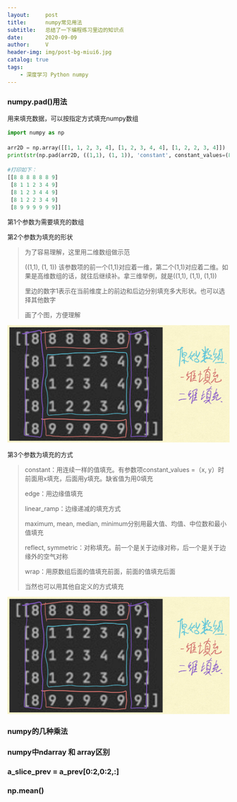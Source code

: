 ```yaml
---
layout:     post
title:      numpy常见用法
subtitle:   总结了一下编程练习里边的知识点
date:       2020-09-09
author:     V
header-img: img/post-bg-miui6.jpg
catalog: true
tags:
    - 深度学习 Python numpy
---
```


### numpy.pad()用法

用来填充数据，可以按指定方式填充numpy数组

```Python
import numpy as np

arr2D = np.array([[1, 1, 2, 3, 4], [1, 2, 3, 4, 4], [1, 2, 2, 3, 4]])
print(str(np.pad(arr2D, ((1,1), (1, 1)), 'constant', constant_values=(8, 9))))

#打印如下：
[[8 8 8 8 8 8 9]
 [8 1 1 2 3 4 9]
 [8 1 2 3 4 4 9]
 [8 1 2 2 3 4 9]
 [8 9 9 9 9 9 9]]
```

第1个参数为需要填充的数组
 
第2个参数为填充的形状

> 为了容易理解，这里用二维数组做示范
> 
> ((1,1), (1, 1)) 该参数项的前一个(1,1)对应着一维，第二个(1,1)对应着二维。如果是高维数组的话，就往后继续补。拿三维举例，就是((1,1), (1,1), (1,1))
> 
> 里边的数字1表示在当前维度上的前边和后边分别填充多大形状。也可以选择其他数字
> 
> 画了个图，方便理解

![](/img/numpy/np_pad_1.jpeg)

第3个参数为填充的方式

>constant：用连续一样的值填充。有参数项constant_values =（x, y）时前面用x填充，后面用y填充。缺省值为用0填充
>
>edge：用边缘值填充
>
>linear_ramp：边缘递减的填充方式
>
>maximum, mean, median, minimum分别用最大值、均值、中位数和最小值填充
>
>reflect, symmetric：对称填充。前一个是关于边缘对称，后一个是关于边缘外的空气对称
>
>wrap：用原数组后面的值填充前面，前面的值填充后面
>
>当然也可以用其他自定义的方式填充
 
 ![](/img/numpy/np_pad_1.jpeg)
 
### numpy的几种乘法
### numpy中ndarray 和 array区别
### a_slice_prev = a_prev[0:2,0:2,:]
### np.mean()